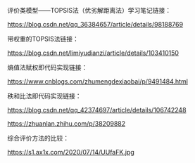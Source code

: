 评价类模型——TOPSIS法（优劣解距离法）学习笔记链接：

https://blog.csdn.net/qq_36384657/article/details/98188769

带权重的TOPSIS法链接：

https://blog.csdn.net/limiyudianzi/article/details/103410150

熵值法赋权即代码实现链接：

https://www.cnblogs.com/zhumengdexiaobai/p/9491484.html

秩和比法即代码实现链接：

https://blog.csdn.net/qq_42374697/article/details/106742248

https://zhuanlan.zhihu.com/p/38209882

综合评价方法的比较：

https://s1.ax1x.com/2020/07/14/UUfaFK.jpg